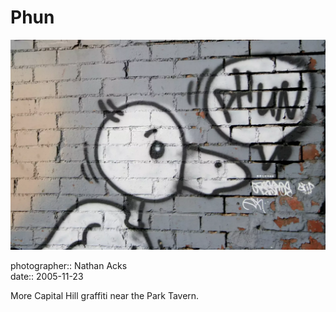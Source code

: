 # Phun

![Graffiti of a duck saying "phun"](assets/2005-11-23-phun.webp)

photographer:: Nathan Acks  
date:: 2005-11-23

More Capital Hill graffiti near the Park Tavern.
